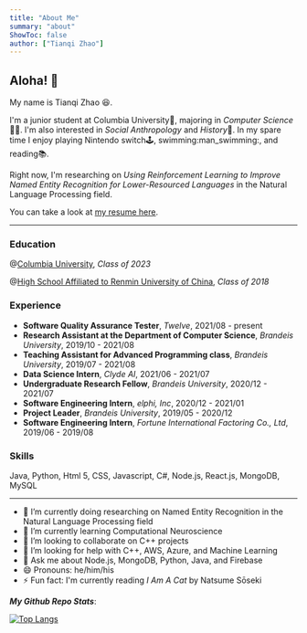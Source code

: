 ```yaml
---
title: "About Me" 
summary: "about"
ShowToc: false
author: ["Tianqi Zhao"]
---
```


## Aloha! :wave:

My name is Tianqi Zhao :laughing:.

I'm a junior student at Columbia University:lion:, majoring in *Computer Science*:man_technologist:. I'm also interested in *Social Anthropology* and *History*:blue_book:. In my spare time I enjoy playing Nintendo switch:joystick:, swimming:man_swimming:, and reading:books:.

Right now, I'm researching on *Using Reinforcement Learning to Improve Named Entity Recognition for Lower-Resourced Languages* in the Natural Language Processing field. 

You can take a look at [my resume here](../resume.pdf).

---

### Education

@[Columbia University](https://www.columbia.edu), *Class of 2023*

@[High School Affiliated to Renmin University of China](https://en.wikipedia.org/wiki/High_School_Affiliated_to_Renmin_University_of_China), *Class of 2018*

### Experience

- **Software Quality Assurance Tester**, *Twelve*, 2021/08 - present
- **Research Assistant at the Department of Computer Science**, *Brandeis University*, 2019/10 - 2021/08
- **Teaching Assistant for Advanced Programming class**, *Brandeis University*, 2019/07 - 2021/08
- **Data Science Intern**, *Clyde AI*, 2021/06 - 2021/07
- **Undergraduate Research Fellow**, *Brandeis University*, 2020/12 - 2021/07
- **Software Engineering Intern**, *elphi, Inc*, 2020/12 - 2021/01
- **Project Leader**, *Brandeis University*, 2019/05 - 2020/12
- **Software Engineering Intern**, *Fortune International Factoring Co., Ltd*, 2019/06 - 2019/08

### Skills

Java, Python, Html 5, CSS, Javascript, C#, Node.js, React.js, MongoDB, MySQL

---

- 🔭 I’m currently doing researching on Named Entity Recognition in the Natural Language Processing field
- 🌱 I’m currently learning Computational Neuroscience
- 👯 I’m looking to collaborate on C++ projects
- 🤔 I’m looking for help with C++, AWS, Azure, and Machine Learning
- 💬 Ask me about Node.js, MongoDB, Python, Java, and Firebase
- 😄 Pronouns: he/him/his
- ⚡ Fun fact: I'm currently reading *I Am A Cat* by Natsume Sōseki

***My Github Repo Stats***:

[![Top Langs](https://github-readme-stats.vercel.app/api/top-langs/?username=tianqizhao-louis&theme=graywhite&layout=compact)](https://github.com/anuraghazra/github-readme-stats)
